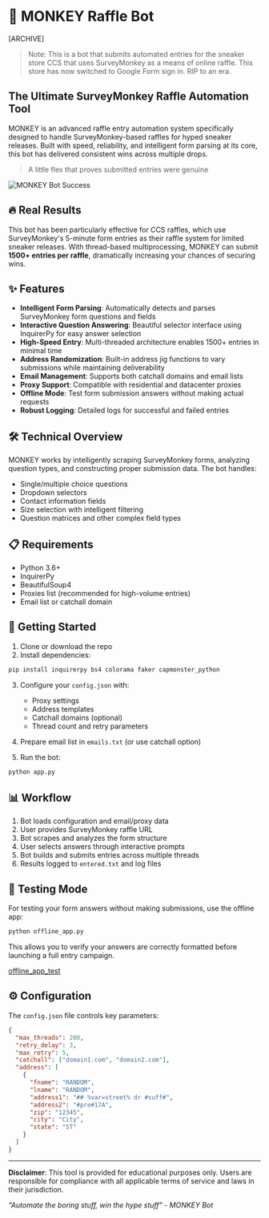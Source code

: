 # 🐒 MONKEY Raffle Bot
[ARCHIVE]
> Note: This is a bot that submits automated entries for the sneaker store CCS that uses SurveyMonkey as a means of online raffle. This store has now switched to Google Form sign in. RIP to an era.


## The Ultimate SurveyMonkey Raffle Automation Tool

MONKEY is an advanced raffle entry automation system specifically designed to handle SurveyMonkey-based raffles for hyped sneaker releases. Built with speed, reliability, and intelligent form parsing at its core, this bot has delivered consistent wins across multiple drops.
>  A little flex that proves submitted entries were genuine


![MONKEY Bot Success](https://i.imgur.com/7cToH9Y.jpeg)

## 🔥 Real Results

This bot has been particularly effective for CCS raffles, which use SurveyMonkey's 5-minute form entries as their raffle system for limited sneaker releases. With thread-based multiprocessing, MONKEY can submit **1500+ entries per raffle**, dramatically increasing your chances of securing wins.


## ✨ Features

- **Intelligent Form Parsing**: Automatically detects and parses SurveyMonkey form questions and fields
- **Interactive Question Answering**: Beautiful selector interface using InquirerPy for easy answer selection
- **High-Speed Entry**: Multi-threaded architecture enables 1500+ entries in minimal time
- **Address Randomization**: Built-in address jig functions to vary submissions while maintaining deliverability
- **Email Management**: Supports both catchall domains and email lists
- **Proxy Support**: Compatible with residential and datacenter proxies
- **Offline Mode**: Test form submission answers without making actual requests
- **Robust Logging**: Detailed logs for successful and failed entries

## 🛠️ Technical Overview

MONKEY works by intelligently scraping SurveyMonkey forms, analyzing question types, and constructing proper submission data. The bot handles:

- Single/multiple choice questions
- Dropdown selectors
- Contact information fields
- Size selection with intelligent filtering
- Question matrices and other complex field types

## 📋 Requirements

- Python 3.6+
- InquirerPy
- BeautifulSoup4
- Proxies list (recommended for high-volume entries)
- Email list or catchall domain

## 🚀 Getting Started

1. Clone or download the repo
2. Install dependencies:
```bash
pip install inquirerpy bs4 colorama faker capmonster_python
```
3. Configure your `config.json` with:
   - Proxy settings
   - Address templates
   - Catchall domains (optional)
   - Thread count and retry parameters

4. Prepare email list in `emails.txt` (or use catchall option)

5. Run the bot:
```bash
python app.py
```

## 📊 Workflow

1. Bot loads configuration and email/proxy data
2. User provides SurveyMonkey raffle URL
3. Bot scrapes and analyzes the form structure
4. User selects answers through interactive prompts
5. Bot builds and submits entries across multiple threads
6. Results logged to `entered.txt` and log files

## 🧪 Testing Mode

For testing your form answers without making submissions, use the offline app:

```bash
python offline_app.py
```

This allows you to verify your answers are correctly formatted before launching a full entry campaign.

[offline_app_test](https://i.imgur.com/lPm7XOb.gif)
## ⚙️ Configuration

The `config.json` file controls key parameters:

```json
{
  "max_threads": 200,
  "retry_delay": 3,
  "max_retry": 5,
  "catchall": ["domain1.com", "domain2.com"],
  "address": [
    {
      "fname": "RANDOM",
      "lname": "RANDOM",
      "address1": "## %var=street% dr #suff#",
      "address2": "#pre#17A",
      "zip": "12345",
      "city": "City",
      "state": "ST"
    }
  ]
}
```

---

**Disclaimer**: This tool is provided for educational purposes only. Users are responsible for compliance with all applicable terms of service and laws in their jurisdiction.

*"Automate the boring stuff, win the hype stuff" - MONKEY Bot* 